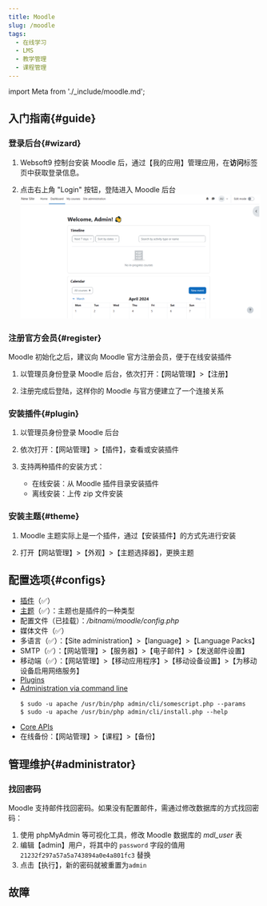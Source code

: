 ```yaml
---
title: Moodle
slug: /moodle
tags:
  - 在线学习
  - LMS
  - 教学管理
  - 课程管理
---
```


import Meta from './_include/moodle.md';

<Meta name="meta" />

## 入门指南{#guide}

### 登录后台{#wizard}

1. Websoft9 控制台安装 Moodle 后，通过【我的应用】管理应用，在**访问**标签页中获取登录信息。  

2. 点击右上角 "Login" 按钮，登陆进入 Moodle 后台
   ![](./assets/moodle-backend-websoft9.png)

### 注册官方会员{#register}

Moodle 初始化之后，建议向 Moodle 官方注册会员，便于在线安装插件

1. 以管理员身份登录 Moodle 后台，依次打开：【网站管理】>【注册】

3. 注册完成后登陆，这样你的 Moodle 与官方便建立了一个连接关系


### 安装插件{#plugin}

1. 以管理员身份登录 Moodle 后台

2. 依次打开：【网站管理】>【插件】，查看或安装插件

3. 支持两种插件的安装方式：
   
   - 在线安装：从 Moodle 插件目录安装插件
   - 离线安装：上传 zip 文件安装

### 安装主题{#theme}

1. Moodle 主题实际上是一个插件，通过【安装插件】的方式先进行安装

2. 打开【网站管理】>【外观】>【主题选择器】，更换主题


## 配置选项{#configs}

- [插件](https://moodle.org/plugins/)（✅）
- [主题](https://moodle.org/plugins/)（✅）：主题也是插件的一种类型
- 配置文件（已挂载）：*/bitnami/moodle/config.php*
- 媒体文件（✅）
- 多语言（✅）：【Site administration】>【language】>【Language Packs】
- SMTP（✅）：【网站管理】>【服务器】>【电子邮件】>【发送邮件设置】
- 移动端（✅）：【网站管理】>【移动应用程序】>【移动设备设置】>【为移动设备启用网络服务】
- [Plugins](https://docs.moodle.org/37/en/Installing_plugins)
- [Administration via command line](https://docs.moodle.org/311/en/Administration_via_command_line)
    ```
    $ sudo -u apache /usr/bin/php admin/cli/somescript.php --params
    $ sudo -u apache /usr/bin/php admin/cli/install.php --help
    ```
- [Core APIs](https://docs.moodle.org/dev/Core_APIs)
- 在线备份：【网站管理】>【课程】>【备份】

## 管理维护{#administrator}

### 找回密码

Moodle 支持邮件找回密码。如果没有配置邮件，需通过修改数据库的方式找回密码：

1. 使用 phpMyAdmin 等可视化工具，修改 Moodle 数据库的 *mdl_user* 表
2. 编辑【admin】用户，将其中的 `password` 字段的值用 `21232f297a57a5a743894a0e4a801fc3` 替换
3. 点击【执行】，新的密码就被重置为`admin`

## 故障